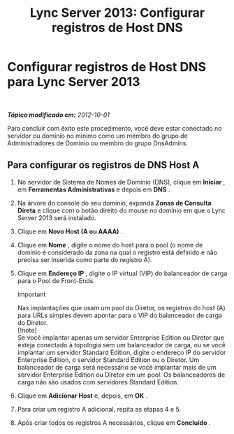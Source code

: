 ﻿---
title: 'Lync Server 2013: Configurar registros de Host DNS'
TOCTitle: Configurar registros de Host DNS
ms:assetid: 78a1afcf-41c8-4da5-8740-c6570c19078c
ms:mtpsurl: https://technet.microsoft.com/pt-br/library/Gg398593(v=OCS.15)
ms:contentKeyID: 49307184
ms.date: 05/19/2016
mtps_version: v=OCS.15
ms.translationtype: HT
---

# Configurar registros de Host DNS para Lync Server 2013

 

_**Tópico modificado em:** 2012-10-01_

Para concluir com êxito este procedimento, você deve estar conectado no servidor ou domínio no mínimo como um membro do grupo de Administradores de Domínio ou membro do grupo DnsAdmins.

## Para configurar os registros de DNS Host A

1.  No servidor de Sistema de Nomes de Domínio (DNS), clique em **Iniciar** , em **Ferramentas Administrativas** e depois em **DNS** .

2.  Na árvore do console do seu domínio, expanda **Zonas de Consulta Direta** e clique com o botão direito do mouse no domínio em que o Lync Server 2013 será instalado.

3.  Clique em **Novo Host (A ou AAAA)** .

4.  Clique em **Nome** , digite o nome do host para o pool (o nome de domínio é considerado da zona na qual o registro está definido e não precisa ser inserida como parte do registro A).

5.  Clique em **Endereço IP** , digite o IP virtual (VIP) do balanceador de carga para o Pool de Front-Ends.
    
    > [!important]  
    > Nas implantações que usam um pool do Diretor, os registros do host (A) para URLs simples devem apontar para o VIP do balanceador de carga do Diretor.    
    > [!note]  
    > Se você implantar apenas um servidor Enterprise Edition ou Diretor que esteja conectado à topologia sem um balanceador de carga, ou se você implantar um servidor Standard Edition, digite o endereço IP do servidor Enterprise Edition, o servidor Standard Edition ou o Diretor. Um balanceador de carga será necessário se você implantar mais de um servidor Enterprise Edition ou Diretor em um pool. Os balanceadores de carga não são usados com servidores Standard Edition.

6.  Clique em **Adicionar Host** e, depois, em **OK** .

7.  Para criar um registro A adicional, repita as etapas 4 e 5.

8.  Após criar todos os registros A necessários, clique em **Concluído** .

